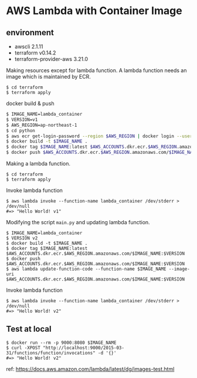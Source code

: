# AWS Lambda with Container Image

## environment

- awscli 2.1.11
- terraform v0.14.2
- terraform-provider-aws 3.21.0


Making resources except for lambda function. A lambda function needs an image which is maintained by ECR.

```
$ cd terraform
$ terraform apply
```


docker build & push

```bash
$ IMAGE_NAME=lambda_container
$ VERSION=v1
$ AWS_REGION=ap-northeast-1
$ cd python
$ aws ecr get-login-password --region $AWS_REGION | docker login --username AWS --password-stdin $AWS_ACCOUNTS.dkr.ecr.$AWS_REGION.amazonaws.com
$ docker build -t $IMAGE_NAME .
$ docker tag $IMAGE_NAME:latest $AWS_ACCOUNTS.dkr.ecr.$AWS_REGION.amazonaws.com/$IMAGE_NAME:$VERSION
$ docker push $AWS_ACCOUNTS.dkr.ecr.$AWS_REGION.amazonaws.com/$IMAGE_NAME:$VERSION
```


Making a lambda function.
```
$ cd terraform
$ terraform apply
```

Invoke lambda function
```
$ aws lambda invoke --function-name lambda_container /dev/stderr > /dev/null
#=> "Hello World! v1"
```


Modifying the script `main.py` and updating lambda function.
```
$ IMAGE_NAME=lambda_container
$ VERSION v2
$ docker build -t $IMAGE_NAME .
$ docker tag $IMAGE_NAME:latest $AWS_ACCOUNTS.dkr.ecr.$AWS_REGION.amazonaws.com/$IMAGE_NAME:$VERSION
$ docker push $AWS_ACCOUNTS.dkr.ecr.$AWS_REGION.amazonaws.com/$IMAGE_NAME:$VERSION
$ aws lambda update-function-code --function-name $IMAGE_NAME --image-uri $AWS_ACCOUNTS.dkr.ecr.$AWS_REGION.amazonaws.com/$IMAGE_NAME:$VERSION
```

Invoke lambda function
```
$ aws lambda invoke --function-name lambda_container /dev/stderr > /dev/null
#=> "Hello World! v2"
```


## Test at local

```
$ docker run --rm -p 9000:8080 $IMAGE_NAME
$ curl -XPOST "http://localhost:9000/2015-03-31/functions/function/invocations" -d '{}'
#=> "Hello World! v2"
```

ref: https://docs.aws.amazon.com/lambda/latest/dg/images-test.html

